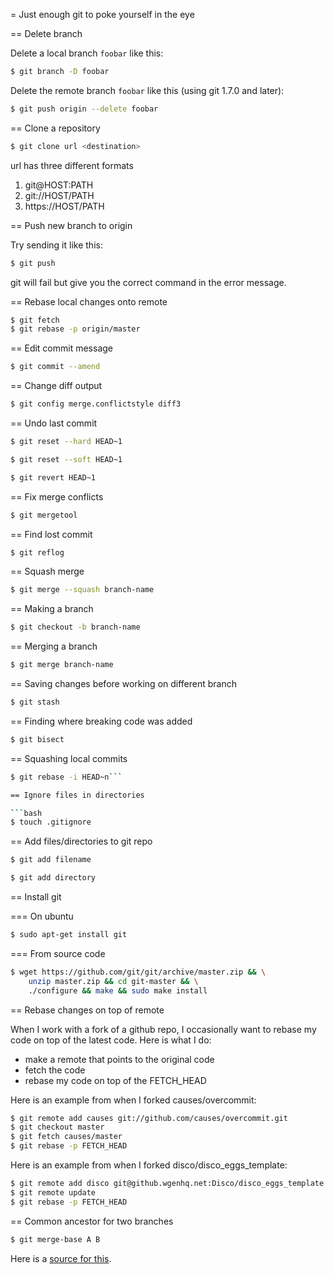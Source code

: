 = Just enough git to poke yourself in the eye

== Delete branch

Delete a local branch `foobar` like this:

```bash
$ git branch -D foobar
```

Delete the remote branch  `foobar` like this (using git 1.7.0 and later):

```bash
$ git push origin --delete foobar
```

== Clone a repository

```bash
$ git clone url <destination>
```

url has three different formats
1. git@HOST:PATH
2. git://HOST/PATH
3. https://HOST/PATH

== Push new branch to origin

Try sending it like this:

```bash
$ git push
```

git will fail but give you the correct command in the error message.

== Rebase local changes onto remote

```bash
$ git fetch
$ git rebase -p origin/master
```

== Edit commit message

```bash
$ git commit --amend
```

== Change diff output

```bash
$ git config merge.conflictstyle diff3
```

== Undo last commit

```bash
$ git reset --hard HEAD~1
```

```bash
$ git reset --soft HEAD~1
```

```bash
$ git revert HEAD~1
```

== Fix merge conflicts

```bash
$ git mergetool
```

== Find lost commit

```bash
$ git reflog
```

== Squash merge

```bash
$ git merge --squash branch-name
```

== Making a branch

```bash
$ git checkout -b branch-name
```

== Merging a branch

```bash
$ git merge branch-name
```

== Saving changes before working on different branch

```bash
$ git stash
```

== Finding where breaking code was added

```bash
$ git bisect
```

== Squashing local commits

```bash
$ git rebase -i HEAD~n```

== Ignore files in directories

```bash
$ touch .gitignore
```

== Add files/directories to git repo

```bash
$ git add filename
```

```bash
$ git add directory
```

== Install git

=== On ubuntu

```bash
$ sudo apt-get install git
```

=== From source code

```bash
$ wget https://github.com/git/git/archive/master.zip && \
    unzip master.zip && cd git-master && \
    ./configure && make && sudo make install
```

== Rebase changes on top of remote

When I work with a fork of a github repo, I occasionally want to rebase my code on top
of the latest code. Here is what I do:
- make a remote that points to the original code
- fetch the code
- rebase my code on top of the FETCH_HEAD

Here is an example from when I forked causes/overcommit:
```bash
$ git remote add causes git://github.com/causes/overcommit.git
$ git checkout master
$ git fetch causes/master
$ git rebase -p FETCH_HEAD
```

Here is an example from when I forked disco/disco_eggs_template:
```bash
$ git remote add disco git@github.wgenhq.net:Disco/disco_eggs_template.git
$ git remote update
$ git rebase -p FETCH_HEAD
```

== Common ancestor for two branches

```bash
$ git merge-base A B
```

Here is a [source for this](http://stackoverflow.com/questions/1549146/find-common-ancestor-of-two-branches).

